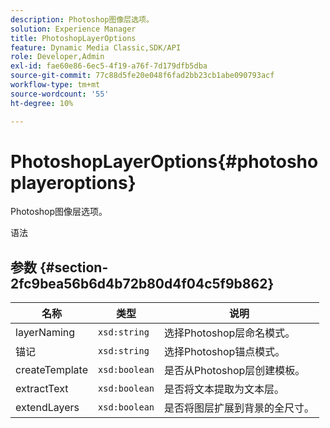 ```yaml
---
description: Photoshop图像层选项。
solution: Experience Manager
title: PhotoshopLayerOptions
feature: Dynamic Media Classic,SDK/API
role: Developer,Admin
exl-id: fae60e86-6ec5-4f19-a76f-7d179dfb5dba
source-git-commit: 77c88d5fe20e048f6fad2bb23cb1abe090793acf
workflow-type: tm+mt
source-wordcount: '55'
ht-degree: 10%

---
```


# PhotoshopLayerOptions{#photoshoplayeroptions}

Photoshop图像层选项。

语法

## 参数 {#section-2fc9bea56b6d4b72b80d4f04c5f9b862}

| 名称 | 类型 | 说明 |
|---|---|---|
| layerNaming | `xsd:string` | 选择Photoshop层命名模式。 |
| 锚记 | `xsd:string` | 选择Photoshop锚点模式。 |
| createTemplate | `xsd:boolean` | 是否从Photoshop层创建模板。 |
| extractText | `xsd:boolean` | 是否将文本提取为文本层。 |
| extendLayers | `xsd:boolean` | 是否将图层扩展到背景的全尺寸。 |
